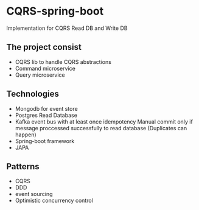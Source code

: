 # CQRS-spring-boot
Implementation for CQRS Read DB and Write DB 
## The project consist 
 - CQRS lib to handle CQRS abstractions
 - Command microservice
 - Query microservice
 
## Technologies
  - Mongodb for event store
  - Postgres Read Database
  - Kafka event bus with at least once idempotency Manual commit only if message proccessed successfully to read database (Duplicates can happen)
  - Spring-boot framework 
  - JAPA

## Patterns
 - CQRS
 - DDD
 - event sourcing
 - Optimistic concurrency control
 
